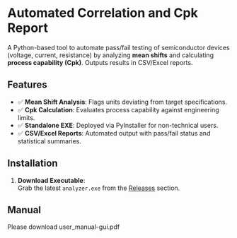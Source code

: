 # Automated Correlation and Cpk Report

A Python-based tool to automate pass/fail testing of semiconductor devices (voltage, current, resistance) by analyzing **mean shifts** and calculating **process capability (Cpk)**. Outputs results in CSV/Excel reports.

## Features
- ✅ **Mean Shift Analysis**: Flags units deviating from target specifications.
- ✅ **Cpk Calculation**: Evaluates process capability against engineering limits.
- ✅ **Standalone EXE**: Deployed via PyInstaller for non-technical users.
- ✅ **CSV/Excel Reports**: Automated output with pass/fail status and statistical summaries.

## Installation

1. **Download Executable**:  
   Grab the latest `analyzer.exe` from the [Releases](https://github.com/yourusername/your-repo/releases) section.

## Manual
Please download user_manual-gui.pdf

